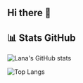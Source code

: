 ## Hi there 👋

## 📊 Stats GitHub
![Lana's GitHub stats](https://github-readme-stats.vercel.app/api?username=TON_PSEUDO&show_icons=true&theme=tokyonight)

![Top Langs](https://github-readme-stats.vercel.app/api/top-langs/?username=TON_PSEUDO&layout=compact&theme=tokyonight)
